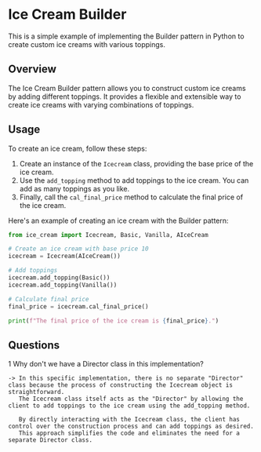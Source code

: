 # Ice Cream Builder

This is a simple example of implementing the Builder pattern in Python to create custom ice creams with various toppings.

## Overview

The Ice Cream Builder pattern allows you to construct custom ice creams by adding different toppings. It provides a flexible and extensible way to create ice creams with varying combinations of toppings.

## Usage

To create an ice cream, follow these steps:

1. Create an instance of the `Icecream` class, providing the base price of the ice cream.
2. Use the `add_topping` method to add toppings to the ice cream. You can add as many toppings as you like.
3. Finally, call the `cal_final_price` method to calculate the final price of the ice cream.

Here's an example of creating an ice cream with the Builder pattern:

```python
from ice_cream import Icecream, Basic, Vanilla, AIceCream

# Create an ice cream with base price 10
icecream = Icecream(AIceCream())

# Add toppings
icecream.add_topping(Basic())
icecream.add_topping(Vanilla())

# Calculate final price
final_price = icecream.cal_final_price()

print(f"The final price of the ice cream is {final_price}.")
```

## Questions

  1 Why don't we have a Director class in this implementation?

    -> In this specific implementation, there is no separate "Director" class because the process of constructing the Icecream object is straightforward. 
       The Icecream class itself acts as the "Director" by allowing the client to add toppings to the ice cream using the add_topping method.

       By directly interacting with the Icecream class, the client has control over the construction process and can add toppings as desired. 
       This approach simplifies the code and eliminates the need for a separate Director class.
